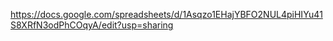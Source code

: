 https://docs.google.com/spreadsheets/d/1Asqzo1EHajYBFO2NUL4piHIYu41S8XRfN3odPhCOqyA/edit?usp=sharing
